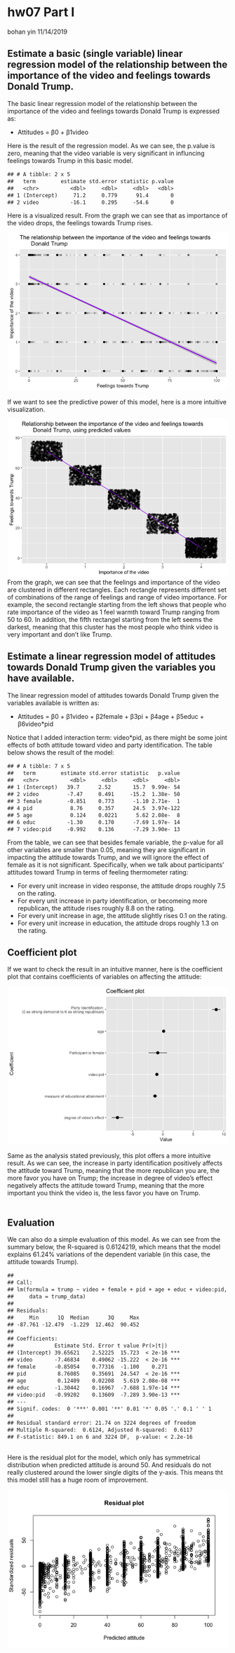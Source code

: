hw07 Part I
================
bohan yin
11/14/2019

## Estimate a basic (single variable) linear regression model of the relationship between the importance of the video and feelings towards Donald Trump.

The basic linear regression model of the relationship between the
importance of the video and feelings towards Donald Trump is expressed
as:

  - Attitudes = β0 + β1video

Here is the result of the regression model. As we can see, the p.value
is zero, meaning that the video variable is very significant in
influncing feelings towards Trump in this basic model.

    ## # A tibble: 2 x 5
    ##   term        estimate std.error statistic p.value
    ##   <chr>          <dbl>     <dbl>     <dbl>   <dbl>
    ## 1 (Intercept)     71.2     0.779      91.4       0
    ## 2 video          -16.1     0.295     -54.6       0

Here is a visualized result. From the graph we can see that as
importance of the video drops, the feelings towards Trump rises.

![](hw07_PartI_files/figure-gfm/plot%20basic%20regression-1.png)<!-- -->

If we want to see the predictive power of this model, here is a more
intuitive visualization.

![](hw07_PartI_files/figure-gfm/plot2-1.png)<!-- --> <br/> From the
graph, we can see that the feelings and importance of the video are
clustered in different rectangles. Each rectangle represents different
set of combinations of the range of feelings and range of video
importance. For example, the second rectangle starting from the left
shows that people who rate importance of the video as 1 feel warmth
toward Trump ranging from 50 to 60. In addition, the fifth rectangel
starting from the left seems the darkest, meaning that this cluster has
the most people who think video is very important and don’t like
Trump.

## Estimate a linear regression model of attitudes towards Donald Trump given the variables you have available.

The linear regression model of attitudes towards Donald Trump given the
variables available is written as: <br/>

  - Attitudes = β0 + β1video + β2female + β3pi + β4age + β5educ +
    β6video\*pid <br/>

Notice that I added interaction term: video\*pid, as there might be some
joint effects of both attitude toward video and party identification.
The table below shows the result of the model:

    ## # A tibble: 7 x 5
    ##   term        estimate std.error statistic   p.value
    ##   <chr>          <dbl>     <dbl>     <dbl>     <dbl>
    ## 1 (Intercept)   39.7      2.52       15.7  9.99e- 54
    ## 2 video         -7.47     0.491     -15.2  1.38e- 50
    ## 3 female        -0.851    0.773      -1.10 2.71e-  1
    ## 4 pid            8.76     0.357      24.5  3.97e-122
    ## 5 age            0.124    0.0221      5.62 2.08e-  8
    ## 6 educ          -1.30     0.170      -7.69 1.97e- 14
    ## 7 video:pid     -0.992    0.136      -7.29 3.90e- 13

From the table, we can see that besides female variable, the p-value for
all other variables are smaller than 0.05, meaning they are significant
in impacting the attitude towards Trump, and we will ignore the effect
of female as it is not significant. Specifically, when we talk about
participants’ attitudes toward Trump in terms of feeling thermometer
rating:

  - For every unit increase in video response, the attitude drops
    roughly 7.5 on the rating.
  - For every unit increase in party identification, or becomeing more
    republican, the attitude rises roughly 8.8 on the rating.
  - For every unit increase in age, the attitude slightly rises 0.1 on
    the rating.
  - For every unit increase in education, the attitude drops roughly 1.3
    on the rating.

## Coefficient plot

If we want to check the result in an intuitive manner, here is the
coefficient plot that contains coefficients of variables on affecting
the attitude:

![](hw07_PartI_files/figure-gfm/unnamed-chunk-1-1.png)<!-- -->

Same as the analysis stated previously, this plot offers a more
intuitive result. As we can see, the increase in party identification
positively affects the attitude toward Trump, meaning that the more
republican you are, the more favor you have on Trump; the increase in
degree of video’s effect negatively affects the attitude toward Trump,
meaning that the more important you think the video is, the less favor
you have on Trump. <br/> <br/>

## Evaluation

We can also do a simple evaluation of this model. As we can see from the
summary below, the R-squared is 0.6124219, which means that the model
explains 61.24% variations of the dependent variable (in this case, the
attitude towards Trump).

    ## 
    ## Call:
    ## lm(formula = trump ~ video + female + pid + age + educ + video:pid, 
    ##     data = trump_data)
    ## 
    ## Residuals:
    ##     Min      1Q  Median      3Q     Max 
    ## -87.761 -12.479  -1.229  12.462  90.452 
    ## 
    ## Coefficients:
    ##             Estimate Std. Error t value Pr(>|t|)    
    ## (Intercept) 39.65621    2.52225  15.723  < 2e-16 ***
    ## video       -7.46834    0.49062 -15.222  < 2e-16 ***
    ## female      -0.85054    0.77316  -1.100    0.271    
    ## pid          8.76085    0.35691  24.547  < 2e-16 ***
    ## age          0.12409    0.02208   5.619 2.08e-08 ***
    ## educ        -1.30442    0.16967  -7.688 1.97e-14 ***
    ## video:pid   -0.99202    0.13609  -7.289 3.90e-13 ***
    ## ---
    ## Signif. codes:  0 '***' 0.001 '**' 0.01 '*' 0.05 '.' 0.1 ' ' 1
    ## 
    ## Residual standard error: 21.74 on 3224 degrees of freedom
    ## Multiple R-squared:  0.6124, Adjusted R-squared:  0.6117 
    ## F-statistic: 849.1 on 6 and 3224 DF,  p-value: < 2.2e-16

<br/> Here is the residual plot for the model, which only has
symmetrical distribution when predicted attitude is around 50. And
residuals do not really clustered around the lower single digits of the
y-axis. This means tht this model still has a huge room of improvement.

![](hw07_PartI_files/figure-gfm/residuals-1.png)<!-- -->

<br/><br/>
